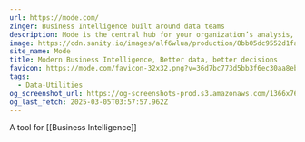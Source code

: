 ```yaml
---
url: https://mode.com/
zinger: Business Intelligence built around data teams
description: Mode is the central hub for your organization’s analysis, uniting data teams and business teams around data to drive business outcomes.
image: https://cdn.sanity.io/images/alf6wlua/production/8bb05dc9552d1fa2840b8177ae46f9e5615797e6-1200x630.png?w=1200&h=630&auto=format
site_name: Mode
title: Modern Business Intelligence, Better data, better decisions
favicon: https://mode.com/favicon-32x32.png?v=36d7bc773d5bb3f6ec30aa8eb75f5f38
tags:
  - Data-Utilities
og_screenshot_url: https://og-screenshots-prod.s3.amazonaws.com/1366x768/80/false/5fce38c3e9db087cf73da85460346e3d488b5f13481e7651a86933323d8cedc9.jpeg
og_last_fetch: 2025-03-05T03:57:57.962Z
---
```

A tool for [[Business Intelligence]]

